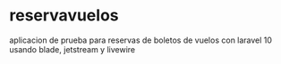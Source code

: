 # reservavuelos
aplicacion de prueba  para reservas de boletos de vuelos con laravel 10 usando  blade, jetstream y livewire
